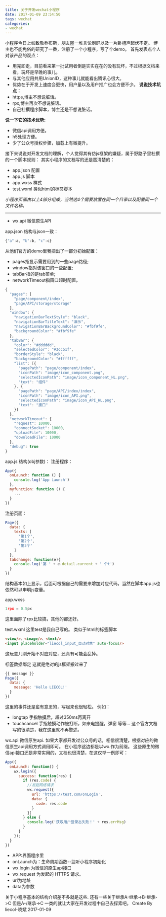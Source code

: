 ```yaml
---
title: 关于开发wechat小程序
date: 2017-01-09 23:54:50
tags: wechat
categories:
- wechat
---
```


小程序今日上线致敬乔布斯，朋友圈一堆言论刷屏以及一片卧槽声起伏不定。
博主也不能免俗的研究了一番，注册了一个小程序，写了个demo。
首先发表点个人对该产品的观点：
* 用完即走，目前看来第一批试用者倒是实实在在的没有玩坏，不过根据文档来看，玩坏是早晚的事儿。
* 与其他应用共用UnionID，这种事儿就能看出腾讯心很大。
* 优势在于开发上速度会更快，用户量以及用户推广也会方便不少。
**说说技术坑点：**
* https,博主不想说脏话。
* rpx,博主再次不想说脏话。
* 自己杜撰程序脚本，博主还是不想说脏话。
<!--more-->

**说一下它的技术优势:**
* 微信api调用方便。
* h5处理方便。
* 少了公众号授权步骤，加载上有微提升。

接下来说说对开发文档的理解，个人觉得其有仿js框架的嫌疑，属于野路子里杜撰的一个脚本规则：
其实小程序的文档写的还是蛮清楚的：

* app.json 配置
* app.js 脚本
* app.wxss 样式
* test.wxml 类似html的标签脚本

*小程序页面由以上4部分组成，当然这4个需要放置在同一个目录以及配置同一个文件名称。*

------

* wx.api 微信原生API

app.json
结构与json一致：
```javascript
{"a":a, "b":b, "c":c}
```

从他们官方的demo里我摘出了一部分初始配置：

* pages指显示需要用到的一些page路径;
* window指对该窗口的一些配置;
* tabBar指的是tab菜单;
* networkTimeout指窗口超时配置。

```javascript
{
  "pages": [
    "page/component/index",
    "page/API/storage/storage"
  ],
  "window": {
    "navigationBarTextStyle": "black",
    "navigationBarTitleText": "演示",
    "navigationBarBackgroundColor": "#fbf9fe",
    "backgroundColor": "#fbf9fe"
  },
  "tabBar": {
    "color": "#dddddd",
    "selectedColor": "#3cc51f",
    "borderStyle": "black",
    "backgroundColor": "#ffffff",
    "list": [{
      "pagePath": "page/component/index",
      "iconPath": "image/icon_component.png",
      "selectedIconPath": "image/icon_component_HL.png",
      "text": "组件"
    }, {
      "pagePath": "page/API/index/index",
      "iconPath": "image/icon_API.png",
      "selectedIconPath": "image/icon_API_HL.png",
      "text": "接口"
    }]
  },
  "networkTimeout": {
    "request": 10000,
    "connectSocket": 10000,
    "uploadFile": 10000,
    "downloadFile": 10000
  },
  "debug": true
}
```
app.js
结构(obj参数)：
注册程序：
```javascript
App({
  onLaunch: function () {
    console.log('App Launch')
  },
  myfunction: function () {
    ...
  }
})
```

注册页面：
```javascript
Page({
  data: {
    texts: [
      '第1个',
      '第2个',
      '第3个'
    ]
  },
  tabchange: function(e){
    console.log('第 ' + e.detail.current + ' 个t')
  }
})
```

结构基本如上显示，后面可根据自己的需要来增加对应代码，当然在脚本app.js也依然可以申明js变量。

app.wxss 
```javascript
1rpx = 0.5px
```
这里面除了rpx比较搞，其他的都还好。

test.wxml
这里test是我自己写的。
类似于html的标签脚本
```html
<view/>、<image/>、<text/>
<input placeholder="liecol_input_自动对焦" auto-focus/>
```
这玩意儿刚开始不对应对应，还真有可能会乱掉。

标签数据绑定
这就是绝对的js框架搬过来了
```javascript
{{ message }}
Page({
  data: {
    message: 'Hello LIECOL!'
  }
})
```
这里的事件还是蛮有意思的，写起来也很轻松。
例如：

* longtap 手指触摸后，超过350ms再离开
* touchcancel 手指触摸动作被打断，如来电提醒，弹窗
等等...
这个官方文档写的很清楚，我在这里就不再赘述。

wx.api 
微信原生api.
如果大家都开发过公众号的话，相信很清楚，根据对应的微信原生api调用方式调用即可。
在小程序这边都是以wx.作为前缀。
这些原生的微信api接口还是非常实用的，文档也很清楚，在这仅举一例即可：
```javascript
App({
  onLaunch: function() {
    wx.login({
      success: function(res) {
        if (res.code) {
          //发起网络请求
          wx.request({
            url: 'https://test.com/onLogin',
            data: {
              code: res.code
            }
          })
        } else {
          console.log('获取用户登录态失败！' + res.errMsg)
        }
      }
    });
  }
})
```

* APP:界面程序里
* onLaunch为：生命周期函数--监听小程序初始化
* wx.login 为微信的原生api接口
* wx.request 为发起的 HTTPS 请求。
* url为地址
* data为参数

关于小程序基本的结构介绍差不多就是这些.
还有一些关于继承A-继承->B-继承->C 但是A-/继承->C
一类的就让大家在开发过程中自己去探索吧。
Create By
liecol-晓斌
2017-01-09












